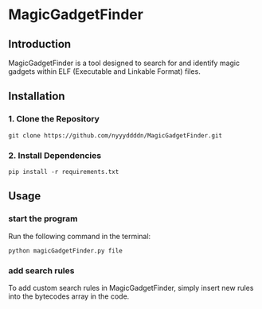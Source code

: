 # MagicGadgetFinder

## Introduction

MagicGadgetFinder is a tool designed to search for and identify magic gadgets within ELF (Executable and Linkable Format) files.

## Installation



### 1. Clone the Repository

```
git clone https://github.com/nyyyddddn/MagicGadgetFinder.git
```

### 2. Install Dependencies

```
pip install -r requirements.txt
```



## Usage



### start the program

Run the following command in the terminal:

```
python magicGadgetFinder.py file
```

### add search rules

To add custom search rules in MagicGadgetFinder, simply insert new rules into the bytecodes array in the code.
